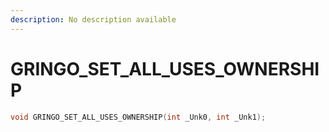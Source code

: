 ```yaml
---
description: No description available 
---
```


# GRINGO_SET_ALL_USES_OWNERSHIP

```cpp
void GRINGO_SET_ALL_USES_OWNERSHIP(int _Unk0, int _Unk1);
```